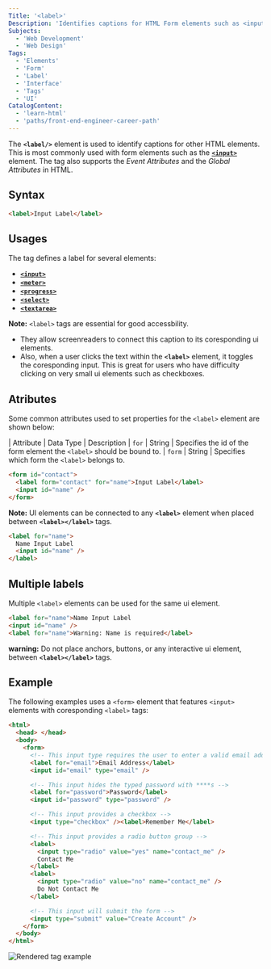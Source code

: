 ```yaml
---
Title: '<label>'
Description: 'Identifies captions for HTML Form elements such as <input> and other UI elements.'
Subjects:
  - 'Web Development'
  - 'Web Design'
Tags:
  - 'Elements'
  - 'Form'
  - 'Label'
  - 'Interface'
  - 'Tags'
  - 'UI'
CatalogContent:
  - 'learn-html'
  - 'paths/front-end-engineer-career-path'
---
```


The **`<label/>`** element is used to identify captions for other HTML elements. This is most commonly used with form elements such as the [**`<input>`**](../input/input.md) element. The <label> tag also supports the *Event Attributes* and the *Global Attributes* in HTML.

## Syntax

```html
<label>Input Label</label>
```

## Usages

The <label> tag defines a label for several elements:

- [**`<input>`**](../input/input.md)
- [**`<meter>`**](../meter/meter.md)
- [**`<progress>`**](../progressput/progress.md)
- [**`<select>`**](../select/select.md)
- [**`<textarea>`**](../textarea/textarea.md)

**Note:** `<label>` tags are essential for good accessbility.

- They allow screenreaders to connect this caption to its coresponding ui elements.
- Also, when a user clicks the text within the **`<label>`** element, it toggles the coresponding input. This is great for users who have difficulty clicking on very small ui elements such as checkboxes.

## Atributes

Some common attributes used to set properties for the `<label>` element are shown below:

|   Attribute    |   Data Type   | Description
|   `for`    |   String   | Specifies the id of the form element the `<label>` should be bound to.
|   `form`    |   String   | Specifies which form the `<label>` belongs to.

```html
<form id="contact">
  <label form="contact" for="name">Input Label</label>
  <input id="name" />
</form>
```

**Note:** UI elements can be connected to any **`<label>`** element when placed between **`<label></label>`** tags.

```html
<label for="name">
  Name Input Label
  <input id="name" />
</label>
```

## Multiple labels

Multiple `<label>` elements can be used for the same ui element.

```html
<label for="name">Name Input Label
<input id="name" />
<label for="name">Warning: Name is required</label>
```

**warning:** Do not place anchors, buttons, or any interactive ui element, between  **`<label></label>`** tags.

## Example

The following examples uses a `<form>` element that features `<input>` elements with coresponding `<label>` tags:

```html
<html>
  <head> </head>
  <body>
    <form>
      <!-- This input type requires the user to enter a valid email address -->
      <label for="email">Email Address</label>
      <input id="email" type="email" />

      <!-- This input hides the typed password with ****s -->
      <label for="password">Password</label>
      <input id="password" type="password" />

      <!-- This input provides a checkbox -->
      <input type="checkbox" /><label>Remember Me</label>

      <!-- This input provides a radio button group -->
      <label>
        <input type="radio" value="yes" name="contact_me" />
        Contact Me
      </label>
      <label>
        <input type="radio" value="no" name="contact_me" />
        Do Not Contact Me
      </label>

      <!-- This input will submit the form -->
      <input type="submit" value="Create Account" />
    </form>
  </body>
</html>
```

![Rendered <input> tag example](https://raw.githubusercontent.com/Codecademy/docs/main/media/input-tag-example.png)
